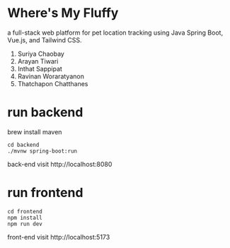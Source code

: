 # Where's My Fluffy
a full-stack web platform for pet location tracking using Java Spring Boot, Vue.js, and Tailwind CSS.

1. Suriya Chaobay
2. Arayan Tiwari
3. Inthat Sappipat
4. Ravinan Woraratyanon
5. Thatchapon Chatthanes

# run backend

brew install maven
```
cd backend
./mvnw spring-boot:run
```
back-end visit http://localhost:8080

# run frontend

```
cd frontend
npm install
npm run dev
```
front-end visit http://localhost:5173

